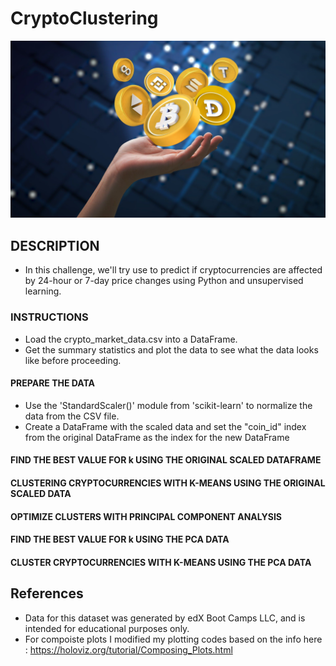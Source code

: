 # CryptoClustering

![Alt Text](./Resources/crypto.png)

## DESCRIPTION
- In this challenge, we'll try use to predict if cryptocurrencies are affected by 24-hour or 7-day price changes using Python and unsupervised learning.

### INSTRUCTIONS 
- Load the crypto_market_data.csv into a DataFrame.
- Get the summary statistics and plot the data to see what the data looks like before proceeding.

#### PREPARE THE DATA
- Use the 'StandardScaler()' module from 'scikit-learn' to normalize the data from the CSV file.
- Create a DataFrame with the scaled data and set the "coin_id" index from the original DataFrame as the index for the new DataFrame

#### FIND THE BEST VALUE FOR k USING THE ORIGINAL SCALED DATAFRAME 

#### CLUSTERING CRYPTOCURRENCIES WITH K-MEANS USING THE ORIGINAL SCALED DATA

#### OPTIMIZE CLUSTERS WITH PRINCIPAL COMPONENT ANALYSIS

#### FIND THE BEST VALUE FOR k USING THE PCA DATA

#### CLUSTER CRYPTOCURRENCIES WITH K-MEANS USING THE PCA DATA




## References
 - Data for this dataset was generated by edX Boot Camps LLC, and is intended for educational purposes only.
 - For compoiste plots I modified my plotting codes based on the info here : 
 https://holoviz.org/tutorial/Composing_Plots.html 
